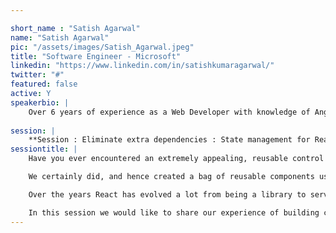 ```yaml
---

short_name : "Satish Agarwal"
name: "Satish Agarwal"
pic: "/assets/images/Satish_Agarwal.jpeg"
title: "Software Engineer - Microsoft"
linkedin: "https://www.linkedin.com/in/satishkumaragarwal/"
twitter: "#"
featured: false
active: Y
speakerbio: |
    Over 6 years of experience as a Web Developer with knowledge of Angular, HTML5, JavaScript, C#, .NET MVC, Microsoft SQL Server, Azure.
    
session: |
    **Session : Eliminate extra dependencies : State management for React apps with hooks**
sessiontitle: |
    Have you ever encountered an extremely appealing, reusable control but totally difficult to consume due to numerous external dependencies?

    We certainly did, and hence created a bag of reusable components using simple react constructs like hooks, context thus eliminating the need of external dependencies for state management.

    Over the years React has evolved a lot from being a library to serve the V(View part) of MVC framework to as powerful as being able to completely control the whole life cycle of your app. With introduction of hooks in React 16, react today can do much more than just rendering your UI. It has grown so powerful that you can totally eliminate the use of any other state management libraries whole together. All we need to do to go there, is just re imagine our apps and rethink how we can utilize the simple React constructs to achieve the same.

    In this session we would like to share our experience of building complex components which needed a complete state management library, yet we eliminated all the external dependencies with the help of simple React constructs like hooks and context and creating a Redux like pattern with just react.
---
```


